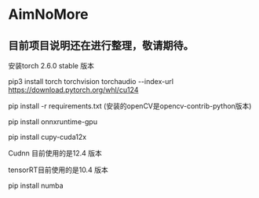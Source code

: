# AimNoMore

## 目前项目说明还在进行整理，敬请期待。

安装torch 2.6.0 stable 版本

pip3 install torch torchvision torchaudio --index-url https://download.pytorch.org/whl/cu124

pip install -r requirements.txt (安装的openCV是opencv-contrib-python版本)


pip install onnxruntime-gpu

pip install cupy-cuda12x

Cudnn 目前使用的是12.4 版本

tensorRT目前使用的是10.4 版本


pip install numba
